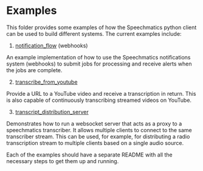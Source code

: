 # Examples

This folder provides some examples of how the Speechmatics python client can be used to build different systems. The current examples include:

1. [notification_flow](./notification_flow/README.md) (webhooks)

An example implementation of how to use the Speechmatics notifications system (webhooks) to submit jobs for processing and receive alerts when the jobs are complete.

2. [transcribe_from_youtube](./transcribe_from_youtube/README.md)

Provide a URL to a YouTube video and receive a transcription in return. This is also capable of continuously transcribing streamed videos on YouTube.

3. [transcript_distribution_server](./transcript_distribution_server/README.md)

Demonstrates how to run a websocket server that acts as a proxy to a speechmatics transcriber. It allows multiple clients to connect to the same transcriber stream. This can be used, for example, for distributing a radio transcription stream to multiple clients based on a single audio source.

Each of the examples should have a separate README with all the necessary steps to get them up and running.